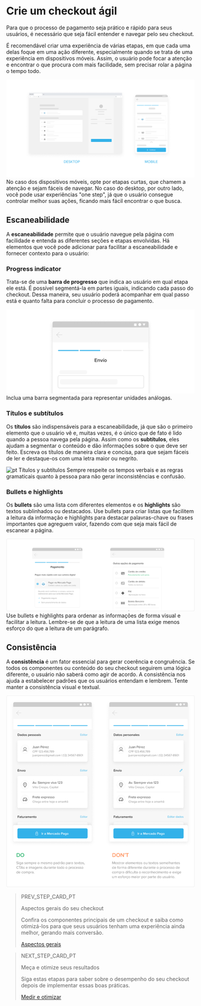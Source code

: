 # Crie um checkout ágil

Para que o processo de pagamento seja prático e rápido para seus usuários, é necessário que seja fácil entender e navegar pelo seu checkout. 

É recomendável criar uma experiência de várias etapas, em que cada uma delas foque em uma ação diferente, especialmente quando se trata de uma experiência em dispositivos móveis. Assim, o usuário pode focar a atenção e encontrar o que procura com mais facilidade, sem precisar rolar a página o tempo todo. 

![pt Checkout agil](/images/best-practices-guide/PortCreaUnChoAgilIntro.png)
No caso dos dispositivos móveis, opte por etapas curtas, que chamem a atenção e sejam fáceis de navegar. No caso do desktop, por outro lado, você pode usar experiências "one step", já que o usuário consegue controlar melhor suas ações, ficando mais fácil encontrar o que busca.

## Escaneabilidade

A **escaneabilidade** permite que o usuário navegue pela página com facilidade e entenda as diferentes seções e etapas envolvidas. Há elementos que você pode adicionar para facilitar a escaneabilidade e fornecer contexto para o usuário: 

### Progress indicator

Trata-se de uma **barra de progresso** que indica ao usuário em qual etapa ele está. É possível segmentá-la em partes iguais, indicando cada passo do checkout. Dessa maneira, seu usuário poderá acompanhar em qual passo está e quanto falta para concluir o processo de pagamento.

![pt Progress indicator](/images/best-practices-guide/PortCreaUnChoAgilProgressIndicator.png)
Inclua uma barra segmentada para representar unidades análogas.

### Títulos e subtítulos 

Os **títulos** são indispensáveis para a escaneabilidade, já que são o primeiro elemento que o usuário vê e, muitas vezes, é o único que de fato é lido quando a pessoa navega pela página. Assim como os **subtítulos**, eles ajudam a segmentar o conteúdo e dão informações sobre o que deve ser feito. Escreva os títulos de maneira clara e concisa, para que sejam fáceis de ler e destaque-os com uma letra maior ou negrito.

![pt Títulos y subtítulos](/images/best-practices-guide/PortCreaUnChoAgilTítulosYSubtitulos.png)
Sempre respeite os tempos verbais e as regras gramaticais quanto à pessoa para não gerar inconsistências e confusão. 

### Bullets e highlights

Os **bullets** são uma lista com diferentes elementos e os **highlights** são textos sublinhados ou destacados. Use bullets para criar listas que facilitem a leitura da informação e highlights para destacar palavras-chave ou frases importantes que agreguem valor, fazendo com que seja mais fácil de escanear a página. 

![pt Bullets y highlights](/images/best-practices-guide/PortCreaUnChoAgilBullets.png)
Use bullets e highlights para ordenar as informações de forma visual e facilitar a leitura. Lembre-se de que a leitura de uma lista exige menos esforço do que a leitura de um parágrafo.

## Consistência 

A **consistência** é um fator essencial para gerar coerência e congruência. Se todos os componentes ou conteúdo do seu checkout seguirem uma lógica diferente, o usuário não saberá como agir de acordo. A consistência nos ajuda a estabelecer padrões que os usuários entendam e lembrem. Tente manter a consistência visual e textual.

![pt Consistencia](/images/best-practices-guide/PortCreaUnChoAgilConsistenciaDoDonts.png)

> PREV_STEP_CARD_PT
>
> Aspectos gerais do seu checkout
>
> Confira os componentes principais de um checkout e saiba como otimizá-los para que seus usuários tenham uma experiência ainda melhor, gerando mais conversão.
>
> [Aspectos gerais](https://www.mercadopago[FAKER][URL][DOMAIN]/developers/pt/guides/resources/best-practices-guide/general-aspects)

> NEXT_STEP_CARD_PT
>
> Meça e otimize seus resultados
>
> Siga estas etapas para saber sobre o desempenho do seu checkout depois de implementar essas boas práticas.
>
> [Medir e otimizar](https://www.mercadopago[FAKER][URL][DOMAIN]/developers/pt/guides/resources/best-practices-guide/measure-and-optimize)